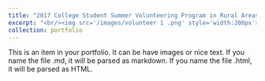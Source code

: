 ```yaml
---
title: "2017 College Student Summer Volunteering Program in Rural Areas"
excerpt: "<br/><img src='/images/volunteer 1 .png' style='width:200px'>"
collection: portfolio
---
```

This is an item in your portfolio. It can be have images or nice text. If you name the file .md, it will be parsed as markdown. If you name the file .html, it will be parsed as HTML. 
